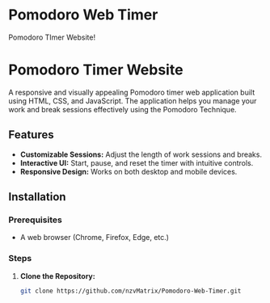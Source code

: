 # Pomodoro Web Timer
 Pomodoro TImer Website!

# Pomodoro Timer Website

A responsive and visually appealing Pomodoro timer web application built using HTML, CSS, and JavaScript. The application helps you manage your work and break sessions effectively using the Pomodoro Technique.

## Features

- **Customizable Sessions:** Adjust the length of work sessions and breaks.
- **Interactive UI:** Start, pause, and reset the timer with intuitive controls.
- **Responsive Design:** Works on both desktop and mobile devices.

## Installation

### Prerequisites

- A web browser (Chrome, Firefox, Edge, etc.)

### Steps

1. **Clone the Repository:**

   ```sh
   git clone https://github.com/nzvMatrix/Pomodoro-Web-Timer.git
